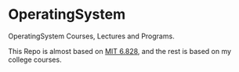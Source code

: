 # OperatingSystem

OperatingSystem Courses, Lectures and Programs.

This Repo is almost based on [MIT 6.828](https://pdos.csail.mit.edu/6.828/2014/schedule.html), and the rest is based on my college courses.
